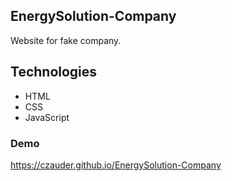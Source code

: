 ## EnergySolution-Company

Website for fake company.

## Technologies

* HTML 
* CSS
* JavaScript

### Demo
https://czauder.github.io/EnergySolution-Company


```
